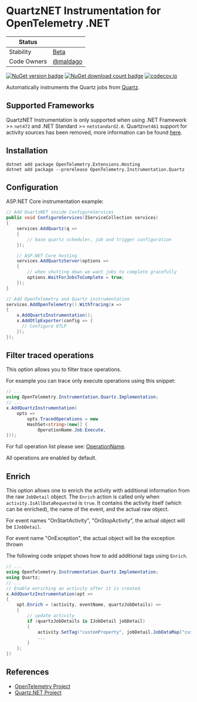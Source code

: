 # QuartzNET Instrumentation for OpenTelemetry .NET

| Status        |           |
| ------------- |-----------|
| Stability     |  [Beta](..\..\Readme.md#beta)|
| Code Owners   |  [@maldago](https://github.com/maldago)|

[![NuGet version badge](https://img.shields.io/nuget/v/OpenTelemetry.Instrumentation.Quartz)](https://www.nuget.org/packages/OpenTelemetry.Instrumentation.Quartz)
[![NuGet download count badge](https://img.shields.io/nuget/dt/OpenTelemetry.Instrumentation.Quartz)](https://www.nuget.org/packages/OpenTelemetry.Instrumentation.Quartz)
[![codecov.io](https://codecov.io/gh/open-telemetry/opentelemetry-dotnet-contrib/branch/main/graphs/badge.svg?flag=unittests-Instrumentation.Quartz)](https://app.codecov.io/gh/open-telemetry/opentelemetry-dotnet-contrib?flags[0]=unittests-Instrumentation.Quartz)

Automatically instruments the Quartz jobs from
[Quartz](https://www.nuget.org/packages/Quartz/).

## Supported Frameworks

QuartzNET Instrumentation is only supported when using .NET Framework >=
`net472` and .NET Standard >= `netstandard2.0`. Quartz`net461` support for
activity sources has been removed, more information can be found
[here](https://www.quartz-scheduler.net/2021/04/07/quartznet-3-3-released/).

## Installation

```shell
dotnet add package OpenTelemetry.Extensions.Hosting
dotnet add package --prerelease OpenTelemetry.Instrumentation.Quartz
```

## Configuration

ASP.NET Core instrumentation example:

```csharp
// Add QuartzNET inside ConfigureServices
public void ConfigureServices(IServiceCollection services)
{
    services.AddQuartz(q =>
    {
        // base quartz scheduler, job and trigger configuration
    });

    // ASP.NET Core hosting
    services.AddQuartzServer(options =>
    {
        // when shutting down we want jobs to complete gracefully
        options.WaitForJobsToComplete = true;
    });
}

// Add OpenTelemetry and Quartz instrumentation
services.AddOpenTelemetry().WithTracing(x =>
{
    x.AddQuartzInstrumentation();
    x.AddOtlpExporter(config => {
      // Configure OTLP
    });
});
```

## Filter traced operations

This option allows you to filter trace operations.

For example you can trace only execute operations using this snippet:

```csharp
// ...
using OpenTelemetry.Instrumentation.Quartz.Implementation;
// ...
x.AddQuartzInstrumentation(
    opts =>
        opts.TracedOperations = new
        HashSet<string>(new[] {
            OperationName.Job.Execute,
}));
```

For full operation list please see:
[OperationName](OperationName.cs).

All operations are enabled by default.

## Enrich

This option allows one to enrich the activity with additional information from
the raw `JobDetail` object. The `Enrich` action is called only when
`activity.IsAllDataRequested` is `true`. It contains the activity itself (which
can be enriched), the name of the event, and the actual raw object.

For event names "OnStartActivity", "OnStopActivity", the actual object will be
`IJobDetail`.

For event name "OnException", the actual object will be the exception thrown

The following code snippet shows how to add additional tags using `Enrich`.

```csharp
// ...
using OpenTelemetry.Instrumentation.Quartz.Implementation;
using Quartz;
// ...
// Enable enriching an activity after it is created.
x.AddQuartzInstrumentation(opt =>
{
    opt.Enrich = (activity, eventName, quartzJobDetails) =>
    {
        // update activity
        if (quartzJobDetails is IJobDetail jobDetail)
        {
            activity.SetTag("customProperty", jobDetail.JobDataMap["customProperty"]);
            ...
        }
    };
})
```

## References

* [OpenTelemetry Project](https://opentelemetry.io/)
* [Quartz.NET Project](https://www.quartz-scheduler.net/)
